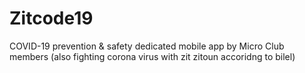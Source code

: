 # Zitcode19
COVID-19 prevention &amp; safety dedicated mobile app by Micro Club members (also fighting corona virus with zit zitoun accoridng to bilel)
